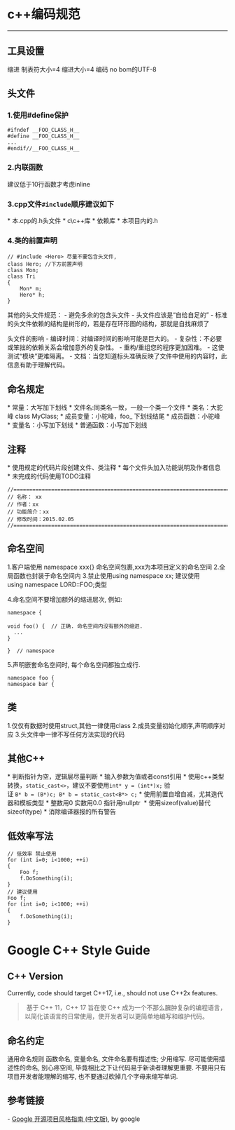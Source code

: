 # c++编码规范
-------------

## 工具设置
缩进 制表符大小=4 缩进大小=4
编码 no bom的UTF-8


## 头文件

### 1.使用#define保护
```
#ifndef __FOO_CLASS_H__
#define __FOO_CLASS_H__
...
#endif//__FOO_CLASS_H__
```
### 2.内联函数
建议低于10行函数才考虑inline


### 3.cpp文件`#include`顺序建议如下
* 本.cpp的.h头文件
* c\c++库
* 依赖库
* 本项目内的.h

### 4.类的前置声明
```
// #include <Hero> 尽量不要包含头文件,
class Hero; //下方前置声明
class Mon;
class Tri
{
    Mon* m;
    Hero* h;
}
```
其他的头文件规范：
- 避免多余的包含头文件
- 头文件应该是“自给自足的”
- 标准的头文件依赖的结构是树形的，若是存在环形图的结构，那就是自找麻烦了

头文件的影响
- 编译时间：对编译时间的影响可能是巨大的。
- 复杂性：不必要或笨拙的依赖关系会增加意外的复杂性。
- 重构/重组您的程序更加困难。
- 这使测试“模块”更难隔离。
- 文档：当您知道标头准确反映了文件中使用的内容时，此信息有助于理解代码。

## 命名规定
* 常量：大写加下划线
* 文件名:同类名一致，一般一个类一个文件
* 类名：大驼峰 class MyClass;
* 成员变量：小驼峰，foo_ 下划线结尾
* 成员函数：小驼峰
* 变量名：小写加下划线
* 普通函数：小写加下划线



## 注释
* 使用规定的代码片段创建文件、类注释
* 每个文件头加入功能说明及作者信息
* 未完成的代码使用TODO注释
```
//========================================================================
// 名称： xx
// 作者：xx
// 功能简介：xx
// 修改时间：2015.02.05
//========================================================================
```


## 命名空间
1.客户端使用 namespace xxx{} 命名空间包裹,xxx为本项目定义的命名空间
2.全局函数也封装于命名空间内
3.禁止使用using namespace xx; 建议使用using namespace LORD::FOO;类型

4.命名空间不要增加额外的缩进层次, 例如:
```
namespace {

void foo() {  // 正确. 命名空间内没有额外的缩进.
  ...
}

}  // namespace
```

5.声明嵌套命名空间时, 每个命名空间都独立成行.
```
namespace foo {
namespace bar {
```


## 类
1.仅仅有数据时使用struct,其他一律使用class
2.成员变量初始化顺序,声明顺序对应
3.头文件中一律不写任何方法实现的代码

## 其他C++
* 判断指针为空，逻辑层尽量判断
* 输入参数为值或者const引用
* 使用c++类型转换，`static_cast<>`，建议不要使用`int* y = (int*)x;` 验证 `B* b = (B*)c; B* b = static_cast<B*> c;`
* 使用前置自增自减，尤其迭代器和模板类型
* 整数用0 实数用0.0 指针用nullptr 
* 使用sizeof(value)替代sizeof(type)
* 消除编译器报的所有警告



## 低效率写法
```
// 低效率 禁止使用
for (int i=0; i<1000; ++i)
{
    Foo f;
    f.DoSomething(i);
}
// 建议使用
Foo f;
for (int i=0; i<1000; ++i)
{
    f.DoSomething(i);
}
```




# Google C++ Style Guide

## C++ Version
Currently, code should target C++17, i.e., should not use C++2x features.
> 基于 C++ 11，C++ 17 旨在使 C++ 成为一个不那么臃肿复杂的编程语言，以简化该语言的日常使用，使开发者可以更简单地编写和维护代码。



## 命名约定
通用命名规则
函数命名, 变量命名, 文件命名要有描述性; 少用缩写.
尽可能使用描述性的命名, 别心疼空间, 毕竟相比之下让代码易于新读者理解更重要. 不要用只有项目开发者能理解的缩写, 也不要通过砍掉几个字母来缩写单词.



## 参考链接
- [Google 开源项目风格指南 (中文版)](https://zh-google-styleguide.readthedocs.io/en/latest/contents/), by google



